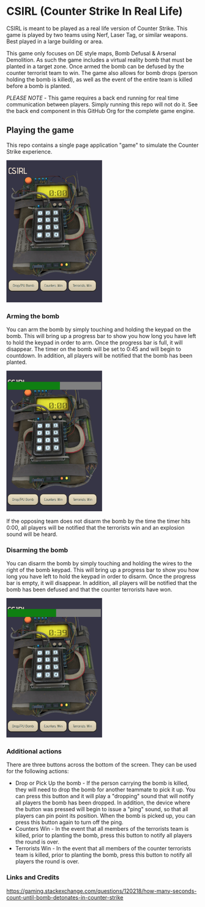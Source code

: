# CSIRL (Counter Strike In Real Life)
CSIRL is meant to be played as a real life version of Counter Strike. This game is played by two teams using Nerf, Laser Tag, or similar weapons. Best played in a large building or area.

This game only focuses on DE style maps, Bomb Defusal & Arsenal Demolition. As such the game includes a virtual reality bomb that must be planted in a target zone. Once armed the bomb can be defused by the counter terrorist team to win. The game also allows for bomb drops (person holding the bomb is killed), as well as the event of the entire team is killed before a bomb is planted.

*PLEASE NOTE* - This game requires a back end running for real time communication between players. Simply running this repo will not do it. See the back end component in this GitHub Org for the complete game engine.

## Playing the game
This repo contains a single page application "game" to simulate the Counter Strike experience. 

<img src="https://github.com/csirl/game/blob/master/images/instructions/game-screen.png?raw=true" width="250" />

### Arming the bomb
You can arm the bomb by simply touching and holding the keypad on the bomb. This will bring up a progress bar to show you how long you have left to hold the keypad in order to arm. Once the progress bar is full, it will disappear. The timer on the bomb will be set to 0:45 and will begin to countdown. In addition, all players will be notified that the bomb has been planted.

<img src="https://github.com/csirl/game/blob/master/images/instructions/arming-bomb.png?raw=true" width="250" />

If the opposing team does not disarm the bomb by the time the timer hits 0:00, all players will be notified that the terrorists win and an explosion sound will be heard.

### Disarming the bomb
You can disarm the bomb by simply touching and holding the wires to the right of the bomb keypad. This will bring up a progress bar to show you how long you have left to hold the keypad in order to disarm. Once the progress bar is empty, it will disappear. In addition, all players will be notified that the bomb has been defused and that the counter terrorists have won.

<img src="https://github.com/csirl/game/blob/master/images/instructions/disarming-bomb.png?raw=true" width="250" />

### Additional actions
There are three buttons across the bottom of the screen. They can be used for the following actions:
* Drop or Pick Up the bomb - If the person carrying the bomb is killed, they will need to drop the bomb for another teammate to pick it up. You can press this button and it will play a "dropping" sound that will notify all players the bomb has been dropped. In addition, the device where the button was pressed will begin to issue a "ping" sound, so that all players can pin point its position. When the bomb is picked up, you can press this button again to turn off the ping.
* Counters Win - In the event that all members of the terrorists team is killed, prior to planting the bomb, press this button to notify all players the round is over.
* Terrorists Win - In the event that all members of the counter terrorists team is killed, prior to planting the bomb, press this button to notify all players the round is over.

### Links and Credits
https://gaming.stackexchange.com/questions/120218/how-many-seconds-count-until-bomb-detonates-in-counter-strike

